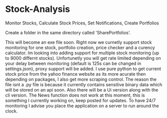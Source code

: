 # Stock-Analysis
Monitor Stocks, Calculate Stock Prices, Set Notifications, Create Portfolios

Create a folder in the same directory called 'SharePortfolios'.

This will become an exe file soon. 
Right now we curnetly support stock monitoring for one stock, portfolio creation, price checker and a curency calculator.
Im looking into adding support for multiple stock monitoring (up to 9000 differnt stocks).
Unfortunetly you will get rate limited depending on your delay between monitoring (default is 125s can be changed in settings.json), proxy support will be added. 
I use pure python to get current stock price from the yahoo finance website as its more acurate then depending on packages, I also get more scraping control.
The reason the file isnt a .py file is because it currently contains sensitive binary data which will be stored on an api soon.
Also there will be a Ui version along with the cli version.
The News function does not work at this moment, this is something I currently working on, keep posted for updates.
To have 24/7 monitoring I advise you place the application on a server to run around the clock.
